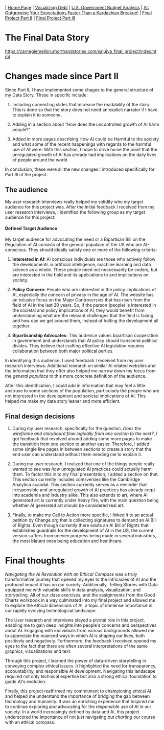 | [Home Page](https://sajujya.github.io/tswd-portfolio-sajujya/) | [Visualizing Debt](visualizing-government-debt) | [U.S. Government Budget Analysis](critique_by_design) | [AI: Outgrowing Your Expectations Faster Than a Kardashian Breakup!](final-project-part-one) | [Final Project Part II](final-project-part-two) | [Final Project Part III](final-project-part-three)

# The Final Data Story
https://carnegiemellon.shorthandstories.com/sajujya_final_project/index.html

# Changes made since Part II

Since Part II, I have implemented some chages to the general structure of my Data Story. These in specific include:

1. Including connecting slides that increase the readability of the story. This is done so that the story does not need an explicit narrator if I have to explain it to someone.

2. Adding in a section about "How does the uncontrolled growth of AI harm people?"

3. Added in more pages describing How AI could be Harmful to the society and what some of the recent happenings with regards to the harmful use of AI were. With this section, I hope to drive home the point that the unregulated growth of AI has already had implications on the daily lives of people around the world.  

In conclusion, these were all the new changes I introduced specifically for Part III of the project. 

## The audience
My user research interviews really helped me solidify who my target audience for this project was. After the initial feedback I received from my user research interviews, I identified the following group as my target audience for this project: 

#### Defined Target Audience 
My target audience for advocating the need or a Bipartisan Bill on the Regulation of AI consists of the general populace of the US who are AI-conscious. They should ideally satisfy one or more of the following criteria: 

1. **Interested in AI:** AI conscious individuals are those who actively follow the developments in artificial intelligence, machine learning and data science as a whole. These people need not neccessarily be coders, but are interested in the field and its applications to and implications on society. 

2. **Policy Concern:** People who are interested in the policy implications of AI, especially the concern of privacy in the age of AI. The website has an exlusive focus on the Major Controversies that has risen from the field of AI in the last 20 years. So, if the person (people) is interested in the societal and policy implications of AI, they would benefit from understanding what are the relevant challenges that the field is facing and how can we get around them, instead of halting the development all together.

3. **Bipartisanship Advocates:** This audience values bipartisan cooperation in government and understands that AI policy should transcend political divides. They believe that crafting effective AI legislation requires collaboration between both major political parties.

In identifying this audience, I used feedback I received from my user research interviews. Additional research on similar AI related websites and the information that they offer also helped me narrow down my focus from the _general populace_ to this more concrete definition of the audience. 

After this identification, I could add in information that may feel a little abstruse to some sections of the population, particularly the people who are not interested in the development and societal implications of AI. This helped me make my data story leaner and more efficient. 


## Final design decisions
1. During my user research, specifically for the question, _Does the wireframe and storyboard flow logically from one section to the next?_, I got feedback that revolved around adding some more pages to make the transition from one section to another easier. Therefore, I added some single line pages in between sections to create a story that the end-user can understand without them needing me to explain it.

2. During my user research, I realized that one of the things people really wanted to see was _how_ unregulated AI practices could actually harm them. To factor this in to my final presentation, I added a section on that. This section currently includes contrversies like the Cambridge Analytica scandal. This section currently serves as a reminder that irresponsible and unregulated growth of AI practices has already crept into academia and industry alike. This also extends to art, where AI generated art is currently under heavy fire, with the main question being whether AI generated art should be considered real art.

3. Finally, to make my Call to Action more specific, I linked it to an actual petition by Change.org that is collecting signatures to demand an AI Bill of Rights. Even though currently there exists an AI Bill of Rights that establishes guardrails for the development of AI in the US, the current version suffers from uneven progress being made in several industries, the most blatant ones being education and healthcare. 

# Final thoughts
_Navigating the AI Revolution with an Ethical Compass_ was a truly transformative journey that opened my eyes to the intricacies of AI and the profound impact it has on our society. Additionally, Telling Stories with Data equipped me with valuable skills in data analysis, visualization, and storytelling. All of our class exercises, and the assignments from the Good Charts workbook in a way culminated into my final project and allowed me to explore the ethical dimensions of AI, a topic of immense importance in our rapidly evolving technological landscape.

The User research and interviews played a pivotal role in this project, enabling me to gain deep insights into people's concerns and perspectives about AI. Engaging with individuals from various backgrounds allowed me to appreciate the nuanced ways in which AI is shaping our lives, both positively and negatively. Furthermore, the feedback I received opened my eyes to the fact that there are often several interpretations of the same graphics, visualizations and text. 

Through this project, I learned the power of data-driven storytelling in conveying complex ethical issues. It highlighted the need for transparency, accountability, and responsible AI development. Navigating this landscape required not only technical expertise but also a strong ethical foundation to guide AI's evolution. 

Finally, this project reaffirmed my commitment to championing ethical AI and helped me understand the importance of bridging the gap between technology and humanity. It was an enriching experience that inspired me to continue exploring and advocating for the responsible use of AI in our society. In a world increasingly defined by data and AI, this project underscored the importance of not just navigating but _charting_ our course with an ethical compass.
